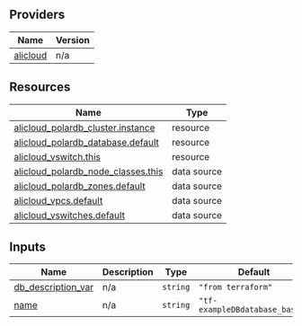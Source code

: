 <!-- BEGIN_TF_DOCS -->
## Providers

| Name | Version |
|------|---------|
| <a name="provider_alicloud"></a> [alicloud](#provider\_alicloud) | n/a |

## Resources

| Name | Type |
|------|------|
| [alicloud_polardb_cluster.instance](https://registry.terraform.io/providers/hashicorp/alicloud/latest/docs/resources/polardb_cluster) | resource |
| [alicloud_polardb_database.default](https://registry.terraform.io/providers/hashicorp/alicloud/latest/docs/resources/polardb_database) | resource |
| [alicloud_vswitch.this](https://registry.terraform.io/providers/hashicorp/alicloud/latest/docs/resources/vswitch) | resource |
| [alicloud_polardb_node_classes.this](https://registry.terraform.io/providers/hashicorp/alicloud/latest/docs/data-sources/polardb_node_classes) | data source |
| [alicloud_polardb_zones.default](https://registry.terraform.io/providers/hashicorp/alicloud/latest/docs/data-sources/polardb_zones) | data source |
| [alicloud_vpcs.default](https://registry.terraform.io/providers/hashicorp/alicloud/latest/docs/data-sources/vpcs) | data source |
| [alicloud_vswitches.default](https://registry.terraform.io/providers/hashicorp/alicloud/latest/docs/data-sources/vswitches) | data source |

## Inputs

| Name | Description | Type | Default | Required |
|------|-------------|------|---------|:--------:|
| <a name="input_db_description_var"></a> [db\_description\_var](#input\_db\_description\_var) | n/a | `string` | `"from terraform"` | no |
| <a name="input_name"></a> [name](#input\_name) | n/a | `string` | `"tf-exampleDBdatabase_basic"` | no |
<!-- END_TF_DOCS -->    